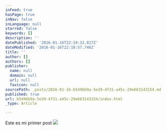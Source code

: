 ```yaml
---
inFeed: true
hasPage: true
inNav: false
inLanguage: null
starred: false
keywords: []
description: ''
datePublished: '2016-01-16T22:19:32.817Z'
dateModified: '2016-01-16T22:18:57.746Z'
title: ''
author: []
authors: []
publisher:
  name: null
  domain: null
  url: null
  favicon: null
sourcePath: _posts/2016-01-16-b5496b9a-5e39-4f31-a45c-29e663143154.md
published: true
url: b5496b9a-5e39-4f31-a45c-29e663143154/index.html
_type: Article

---
```

Este es mi primer post
![](https://the-grid-user-content.s3-us-west-2.amazonaws.com/91a857a7-d6bc-48d9-b4f3-544315824c70.jpg)